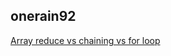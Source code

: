 <h2>onerain92</h2><a href="https://www.notion.so/study66/Array-reduce-vs-chaining-vs-for-loop-9978a3a1d4bb40ae84e39e83dec0fb25#1cd38f57fbeb458192d1474966b741e1">Array reduce vs chaining vs for loop</a>